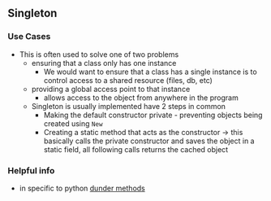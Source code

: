 ## Singleton

### Use Cases

- This is often used to solve one of two problems
  - ensuring that a class only has one instance
    - We would want to ensure that a class has a single instance is to control access to a shared resource (files, db, etc)
  - providing a global access point to that instance
    - allows access to the object from anywhere in the program
  - Singleton is usually implemented have 2 steps in common
    - Making the default constructor private - preventing objects being created using `New`
    - Creating a static method that acts as the constructor -> this basically calls the private constructor and saves the object in a static field, all following calls returns the cached object

### Helpful info

- in specific to python [dunder methods](https://realpython.com/python-magic-methods/#creating-objects-with-__new__)
